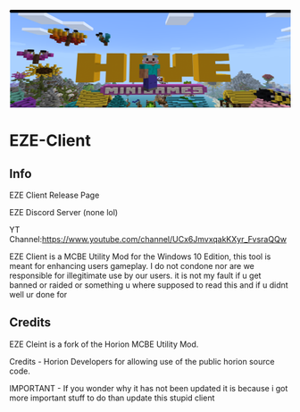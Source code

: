 <p align="center">
	<img width="755" height="175" src="Logo.png">
</p>

# EZE-Client

## Info
EZE Client Release Page

EZE Discord Server (none lol)

YT Channel:https://www.youtube.com/channel/UCx6JmvxqakKXyr_FvsraQQw

EZE Client is a MCBE Utility Mod for the Windows 10 Edition, this tool is meant for enhancing users gameplay. I do not condone nor are we responsible for illegitimate use by our users. it is not my fault if u get banned or raided or something u where supposed to read this and if u didnt well ur done for

## Credits

EZE Cleint  is a fork of the Horion MCBE Utility Mod.

Credits - Horion Developers for allowing use of the public horion source code.

IMPORTANT - If you wonder why it has not been updated it is because i got more important stuff to do than update this stupid client
